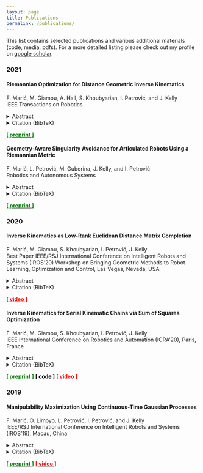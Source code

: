 ```yaml
---
layout: page
title: Publications
permalink: /publications/
---
```

This list contains selected publications and various additional materials (code, media, pdfs).
For a more detailed listing please check out my profile on [google scholar](https://scholar.google.com/citations?hl=en&user=o_cwgrkAAAAJ). 
### 2021

<div class="ui raised segment" markdown="1">

#### Riemannian Optimization for Distance Geometric Inverse Kinematics  
F. Marić, M. Giamou, A. Hall, S. Khoubyarian, I. Petrović, and J. Kelly\
IEEE Transactions on Robotics 
<details>
<summary>Abstract</summary>
<div class="ui secondary segment">
Solving the inverse kinematics problem is a fundamental challenge in motion planning, control, and calibration for articulated robots. Kinematic models for these robots are typically param- eterized by joint angles, generating a complicated trigonometric mapping between a robot's configuration and end-effector pose. Alternatively, the kinematic model and task constraints can be represented using invariant distances between points attached to the robot. In this paper, we prove the equivalence of distance-based inverse kinematics formulations and the distance geometry problem for a large class of robots comprised of revolute joints. Unlike previous approaches, we use the connection between distance geometry and low-rank matrix completion to find inverse kinematics solutions by completing a partial Euclidean distance matrix using local optimization. Further, we parameterize the space of Euclidean distance matrices with the Riemannian manifold of fixed-rank Gram matrices, allowing us to leverage a variety of mature Riemannian optimization methods. Finally, we show that bound smoothing can be used to generate informed initializations without significant computational overhead, improving convergence. We demonstrate that our novel inverse kinematics solver achieves higher success rates compared to traditional approaches, and significantly outperforms them in many cases where multiple end-effectors are present.
</div>
</details>

<details>
<summary>Citation (BibTeX)</summary>
<p>

```
@article{2020_Maric_Riemannian,
  abstract = {Solving the inverse kinematics problem is a fundamental challenge in motion planning, control, and calibration for articulated robots. Kinematic models for these robots are typically param- eterized by joint angles, generating a complicated trigonometric mapping between a robot's configuration and end-effector pose. Alternatively, the kinematic model and task constraints can be represented using invariant distances between points attached to the robot. In this paper, we prove the equivalence of distance-based inverse kinematics formulations and the distance geometry problem for a large class of robots comprised of revolute joints. Unlike previous approaches, we use the connection between distance geometry and low-rank matrix completion to find inverse kinematics solutions by completing a partial Euclidean distance matrix using local optimization. Further, we parameterize the space of Euclidean distance matrices with the Riemannian manifold of fixed-rank Gram matrices, allowing us to leverage a variety of mature Riemannian optimization methods. Finally, we show that bound smoothing can be used to generate informed initializations without significant computational overhead, improving convergence. We demonstrate that our novel inverse kinematics solver achieves higher success rates compared to traditional approaches, and significantly outperforms them in many cases where multiple end-effectors are present.},
  author = {Filip Marić and Matthew Giamou and Adam Hall and Soroush Khoubyarian and Ivan Petrović and Jonathan Kelly},
  journal = {IEEE Transactions on Robotics},
  note = {Submitted},
  title = {Riemannian Optimization for Distance Geometric Inverse Kinematics},
  year = {2020}
}
```

</p>
</details>

[<span style="color:green">**[ preprint ]**</span>](https://arxiv.org/abs/2108.13720) 

</div>

<div class="ui raised segment" markdown="1">

#### Geometry-Aware Singularity Avoidance for Articulated Robots Using a Riemannian Metric 
F. Marić, L. Petrović, M. Guberina, J. Kelly, and I. Petrović\
Robotics and Autonomous Systems 
<details>
<summary>Abstract</summary>
<div class="ui secondary segment">
Articulated robots such as manipulators are increasingly being used for tasks that involve interaction (with humans, for example), where a capacity to adapt to unexpected changes in operational space constraints is essential. 
In certain configurations, known as singularities, a manipulator loses one or more degrees of freedom (DoF) and is unable to move in certain operational space directions.
The inability to move in arbitrary directions in operational space compromises adaptivity and, potentially, safety. 
In this paper, we introduce a geometry-aware singularity index that uses a Riemannian metric to provide a measure of proximity to singular configurations and that avoids some failure modes of other common indices. 
We show that this index can be elegantly differentiated using a connection with Frećhet derivatives, making it compatible with popular local optimization approaches used for operational space control. 
Our experimental results show that a singularity avoidance method based on our index outperforms a
common manipulability maximizing method in reaching and path following tasks optimized for singularity-robust and safe motion.
</div>
</details>

<details>
<summary>Citation (BibTeX)</summary>
<p>

```
@article{MARIC2021103865,
title = {A Riemannian metric for geometry-aware singularity avoidance by articulated robots},
journal = {Robotics and Autonomous Systems},
volume = {145},
pages = {103865},
year = {2021},
issn = {0921-8890},
doi = {https://doi.org/10.1016/j.robot.2021.103865},
url = {https://www.sciencedirect.com/science/article/pii/S0921889021001500},
author = {Filip Marić and Luka Petrović and Marko Guberina and Jonathan Kelly and Ivan Petrović},
keywords = {Manipulation, Manipulability ellipsoid, Kinematics, Differential geometry},
abstract = {Articulated robots such as manipulators increasingly must operate in uncertain and dynamic environments where interaction (with human coworkers, for example) is necessary. In these situations, the capacity to quickly adapt to unexpected changes in operational space constraints is essential. At certain points in a manipulator’s configuration space, termed singularities, the robot loses one or more degrees of freedom (DoF) and is unable to move in specific operational space directions. The inability to move in arbitrary directions in operational space compromises adaptivity and, potentially, safety. We introduce a geometry-aware singularity index, defined using a Riemannian metric on the manifold of symmetric positive definite matrices, to provide a measure of proximity to singular configurations. We demonstrate that our index avoids some of the failure modes and difficulties inherent to other common indices. Further, we show that our index can be differentiated easily, making it compatible with local optimization approaches used for operational space control. Our experimental results establish that, for reaching and path following tasks, optimization based on our index outperforms a common manipulability maximization technique and ensures singularity-robust motions.}
}
```

</p>
</details>

[<span style="color:green">**[ preprint ]**</span>](https://arxiv.org/abs/2103.05362) 

</div>

### 2020

<div class="ui raised segment" markdown="1">

#### Inverse Kinematics as Low-Rank Euclidean Distance Matrix Completion
F. Marić, M. Giamou, S. Khoubyarian, I. Petrović, J. Kelly\
<a class="ui red left horizontal label">Best Paper</a>
IEEE/RSJ International Conference on Intelligent Robots and Systems (IROS’20) Workshop on Bringing Geometric Methods to Robot Learning, Optimization and Control, Las Vegas, Nevada, USA 
<details>
<summary>Abstract</summary>
<div class="ui secondary segment">
The majority of inverse kinematics (IK) algorithms search for solutions in a configuration space defined by joint angles. However, the kinematics of many robots can also be described in terms of distances between rigidly-attached points, which collectively form a Euclidean distance matrix. This alternative geometric description of the kinematics reveals an elegant equivalence between IK and the problem of low-rank matrix completion. We use this connection to implement a novel Riemannian optimization-based solution to IK for various articulated robots with symmetric joint angle constraints.nverse kinematics is a fundamental challenge for articulated robots: fast and accurate algorithms are needed for translating task-related workspace constraints and goals into feasible joint configurations. In general, inverse kinematics for serial kinematic chains is a difficult nonlinear problem, for which closed form solutions cannot easily be obtained. Therefore, computationally efficient numerical methods that can be adapted to a general class of manipulators are of great importance. In this paper, we use convex optimization techniques to solve the inverse kinematics problem with joint limit constraints for highly redundant serial kinematic chains with spherical joints in two and three dimensions. This is accomplished through a novel formulation of inverse kinematics as a nearest point problem, and with a fast sum of squares solver that exploits the sparsity of kinematic constraints for serial manipulators. Our method has the advantages of post-hoc certification of global optimality and a runtime that scales polynomially with the number of degrees of freedom. Additionally, we prove that our convex relaxation leads to a globally optimal solution when certain conditions are met, and demonstrate empirically that these conditions are common and represent many practical instances. Finally, we provide an open source implementation of our algorithm.
</div>
</details>

<details>
<summary>Citation (BibTeX)</summary>
<p>

```
@inproceedings{2020_Marić_Inverse_B,
  abstract = {The majority of inverse kinematics (IK) algorithms search for solutions in a configuration space defined by joint angles. However, the kinematics of many robots can also be described in terms of distances between rigidly-attached points, which collectively form a Euclidean distance matrix. This alternative geometric description of the kinematics reveals an elegant equivalence between IK and the problem of low-rank matrix completion. We use this connection to implement a novel Riemannian optimization-based solution to IK for various articulated robots with symmetric joint angle constraints.},
  address = {Las Vegas, Nevada, USA},
  author = {Filip Marić and Matthew Giamou and Ivan Petrović and Jonathan Kelly},
  booktitle = {Proceedings of the {IEEE/RSJ} International Conference on Intelligent Robots and Systems {(IROS'20)} Workshop on Bringing Geometric Methods to Robot Learning, Optimization and Control},
  date = {2020-10-29},
  month = {Oct. 29},
  note = {Bosch Center for Artificial Intelligence Best Workshop Contribution Award},
  title = {Inverse Kinematics as Low-Rank Euclidean Distance Matrix Completion},
  year = {2020}
}
```

</p>
</details>

[<span style="color:red">**[ video ]**</span>](https://youtu.be/wO0_w2Gw5jk)
<!-- <a class="tiny ui red button" href="https://youtu.be/wO0_w2Gw5jk"><i class="youtube icon"></i>Video</a> -->
</div>

<div class="ui raised segment" markdown="1">

#### Inverse Kinematics for Serial Kinematic Chains via Sum of Squares Optimization
F. Marić, M. Giamou, S. Khoubyarian, I. Petrović, J. Kelly\
IEEE International Conference on Robotics and Automation (ICRA’20), Paris, France
<details>
<summary>Abstract</summary>
<div class="ui secondary segment">
Inverse kinematics is a fundamental challenge for articulated robots: fast and accurate algorithms are needed for translating task-related workspace constraints and goals into feasible joint configurations. In general, inverse kinematics for serial kinematic chains is a difficult nonlinear problem, for which closed form solutions cannot easily be obtained. Therefore, computationally efficient numerical methods that can be adapted to a general class of manipulators are of great importance. In this paper, we use convex optimization techniques to solve the inverse kinematics problem with joint limit constraints for highly redundant serial kinematic chains with spherical joints in two and three dimensions. This is accomplished through a novel formulation of inverse kinematics as a nearest point problem, and with a fast sum of squares solver that exploits the sparsity of kinematic constraints for serial manipulators. Our method has the advantages of post-hoc certification of global optimality and a runtime that scales polynomially with the number of degrees of freedom. Additionally, we prove that our convex relaxation leads to a globally optimal solution when certain conditions are met, and demonstrate empirically that these conditions are common and represent many practical instances. Finally, we provide an open source implementation of our algorithm.
</div>
</details>

<details>
<summary>Citation (BibTeX)</summary>
<p>

```
@inproceedings{2020_Marić_Inverse,
  address = {Paris, France},
  author = {Filip Marić and Matthew Giamou and Soroush Khoubyarian and Ivan Petrović and Jonathan Kelly},
  booktitle = {Proceedings of the {IEEE} International Conference on Robotics and Automation {(ICRA'20})},
  date = {2020-05-31/2020-06-04},
  month = {May 31--Jun. 4},
  title = {Inverse Kinematics for Serial Kinematic Chains via Sum of Squares Optimization},
  url = {http://arxiv.org/abs/1909.09318},
  video1 = {https://www.youtube.com/watch?v=AdPze8cTUuE},
  year = {2020}
}
```

</p>
</details>

[<span style="color:green">**[ preprint ]**</span>](https://arxiv.org/abs/1909.09318) 
[<span style="color:black">**[ code ]**</span>](https://github.com/utiasSTARS/sos-ik) 
[<span style="color:red">**[ video ]**</span>](https://www.youtube.com/watch?v=AdPze8cTUuE)
<!-- <a class="tiny ui green button" href="https://arxiv.org/abs/1909.09318"><i class="file alternate outline icon"></i>Preprint</a> -->
<!-- <a class="tiny ui black button" href="https://github.com/utiasSTARS/sos-ik"><i class="github icon"></i>Code</a> -->
<!-- <a class="tiny ui red button" href="https://www.youtube.com/watch?v=AdPze8cTUuE"><i class="youtube icon"></i>Video</a> -->
</div>

### 2019
<div class="ui raised segment" markdown="1">

#### Manipulability Maximization Using Continuous-Time Gaussian Processes
F. Marić, O. Limoyo, L. Petrović, I. Petrović, and J. Kelly\
IEEE/RSJ International Conference on Intelligent Robots and Systems (IROS’19), Macau, China
<details>
<summary>Abstract</summary>
<div class="ui secondary segment">
 A significant challenge in manipulation motion planning is to ensure agility in the face of unpredictable changes during task execution. This requires the identification and possible modification of suitable joint-space trajectories, since the joint velocities required to achieve a specific end-effector motion vary with manipulator configuration. For a given manipulator configuration, the joint space-to-task space velocity mapping is characterized by a quantity known as the manipulability index. In contrast to previous control-based approaches, we examine the maximization of manipulability during planning as a way of achieving adaptable and safe joint space-to-task space motion mappings in various scenarios. By representing the manipulator trajectory as a continuous-time Gaussian process (GP), we are able to leverage recent advances in trajectory optimization to maximize the manipulability index during trajectory generation. Moreover, the sparsity of our chosen representation reduces the typically large computational cost associated with maximizing manipulability when additional constraints exist. Results from simulation studies and experiments with a real manipulator demonstrate increases in manipulability, while maintaining smooth trajectories with more dexterous (and therefore more agile) arm configurations. 
</div>
</details>
<details>
<summary>Citation (BibTeX)</summary>
<p>

```
@inproceedings{2018_Marić_Manipulabiility,
  abstract = {A significant challenge in motion planning is to avoid being in or near singular configurations (singularities), that is, joint configurations that result in the loss of the ability to move in certain directions in task space. A robotic system's capacity for motion is reduced even in regions that are in close proximity to (i.e., neighbouring) a singularity. In this work we examine singularity avoidance in a motion planning context, finding trajectories which minimize proximity to singular regions, subject to constraints. We define a manipulability-based likelihood associated with singularity avoidance over a continuous trajectory representation, which we then maximize using a maximum a posteriori (MAP) estimator. Viewing the MAP problem as inference on a factor graph, we use gradient information from interpolated states to maximize the trajectory's overall manipulability. Both qualitative and quantitative analyses of experimental data show increases in manipulability that result in smooth trajectories with visibly more dexterous arm configurations.},
  address = {Madrid, Spain},
  author = {Filip Marić and Oliver Limoyo and Luka Petrović and Ivan Petrović and Jonathan Kelly},
  booktitle = {Proceedings of the IEEE/RSJ International Conference on Intelligent Robots and Systems (IROS'18) Workshop Towards Robots that Exhibit Manipulation Intelligence},
  date = {2018-10-01},
  month = {Oct. 1},
  title = {Manipulability Maximization Using Continuous-Time Gaussian Processes},
  url = {https://arxiv.org/abs/1803.09493},
  year = {2018}
```

</p>
</details>

[<span style="color:green">**[ preprint ]**</span>](https://arxiv.org/abs/1908.02963) 
[<span style="color:red">**[ video ]**</span>](https://youtu.be/tB34VfDrF84)
<!-- <a class="tiny ui green button" href="https://arxiv.org/abs/1908.02963"><i class="file alternate outline icon"></i>Preprint</a> -->
<!-- <a class="tiny ui red button" href="https://youtu.be/tB34VfDrF84"><i class="youtube icon"></i>Video</a> -->
</div>


